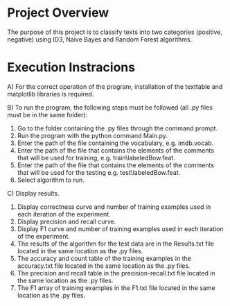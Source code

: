 # Project Overview

The purpose of this project is to classify texts into two categories (positive, negative) using ID3, Naive Bayes and Random Forest algorithms.

# Execution Instracions

A) For the correct operation of the program, installation of the texttable and matplotlib libraries is required.

B) To run the program, the following steps must be followed (all .py files must be in the same folder):
1. Go to the folder containing the .py files through the command prompt.
2. Run the program with the python command Main.py.
3. Enter the path of the file containing the vocabulary, e.g. imdb.vocab.
4. Enter the path of the file that contains the elements of the comments that will be used for training, e.g. train\labeledBow.feat.
5. Enter the path of the file that contains the elements of the comments that will be used for the testing e.g. test\labeledBow.feat.
6. Select algorithm to run.

C) Display results.
1. Display correctness curve and number of training examples used in each iteration of the experiment.
2. Display precision and recall curve.
3. Display F1 curve and number of training examples used in each iteration of the experiment.
4. The results of the algorithm for the test data are in the Results.txt file located in the same location as the .py files.
5. The accuracy and count table of the training examples in the accuracy.txt file located in the same location as the .py files.
6. The precision and recall table in the precision-recall.txt file located in the same location as the .py files.
7. The F1 array of training examples in the F1.txt file located in the same location as the .py files.